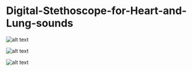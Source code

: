# Digital-Stethoscope-for-Heart-and-Lung-sounds

![alt text](https://github.com/GCY/Digital-Stethoscope-for-Heart-and-Lung-sounds/blob/master/res/v1%20pcb.jpg?raw=true)

![alt text](https://github.com/GCY/Digital-Stethoscope-for-Heart-and-Lung-sounds/blob/master/res/v1%20pcb%20layout.png?raw=true)

![alt text](https://github.com/GCY/Digital-Stethoscope-for-Heart-and-Lung-sounds/blob/master/res/herat%20sound%20sample.png?raw=true)
